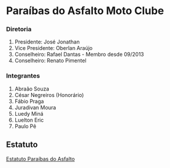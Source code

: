 # Paraíbas do Asfalto Moto Clube

### Diretoria

1. Presidente: José Jonathan
2. Vice Presidente: Oberlan Araújo
3. Conselheiro: Rafael Dantas - Membro desde 09/2013
4. Conselheiro: Renato Pimentel

### Integrantes

1. Abraão Souza
2. César Negreiros (Honorário)
3. Fábio Praga
4. Juradivan Moura
5. Luedy Miná
6. Luelton Eric
7. Paulo Pê

## Estatuto

[Estatuto Paraíbas do Asfalto](<https://github.com/rdantasss/paraibasdoasfalto/blob/main/estatuto.md>)
